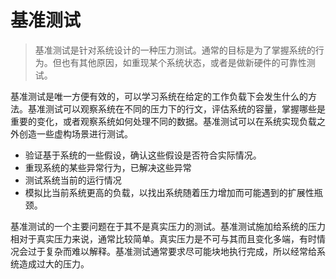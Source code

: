 # 基准测试

> 基准测试是针对系统设计的一种压力测试。通常的目标是为了掌握系统的行为。但也有其他原因，如重现某个系统状态，或者是做新硬件的可靠性测试。

基准测试是唯一方便有效的，可以学习系统在给定的工作负载下会发生什么的方法。基准测试可以观察系统在不同的压力下的行文，评估系统的容量，掌握哪些是重要的变化，或者观察系统如何处理不同的数据。基准测试可以在系统实现负载之外创造一些虚构场景进行测试。

* 验证基于系统的一些假设，确认这些假设是否符合实际情况。
* 重现系统的某些异常行为，已解决这些异常
* 测试系统当前的运行情况
* 模拟比当前系统更高的负载，以找出系统随着压力增加而可能遇到的扩展性瓶颈。

基准测试的一个主要问题在于其不是真实压力的测试。基准测试施加给系统的压力相对于真实压力来说，通常比较简单。真实压力是不可与其而且变化多端，有时情况会过于复杂而难以解释。基准测试通常要求尽可能块地执行完成，所以经常给系统造成过大的压力。